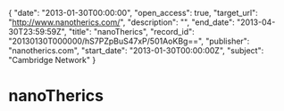 {
  "date": "2013-01-30T00:00:00", 
  "open_access": true, 
  "target_url": "http://www.nanotherics.com/", 
  "description": "", 
  "end_date": "2013-04-30T23:59:59Z", 
  "title": "nanoTherics", 
  "record_id": "20130130T000000/hS7PZpBuS47xP/501AoKBg==", 
  "publisher": "nanotherics.com", 
  "start_date": "2013-01-30T00:00:00Z", 
  "subject": "Cambridge Network"
}

# nanoTherics

